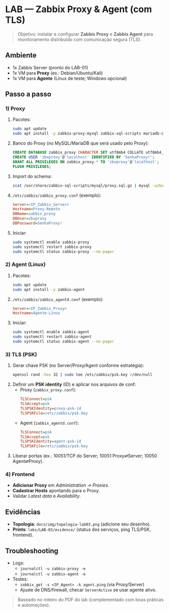 # LAB — Zabbix Proxy & Agent (com TLS)

> Objetivo: instalar e configurar **Zabbix Proxy** e **Zabbix Agent** para monitoramento distribuído com comunicação segura (TLS).

## Ambiente
- 1x Zabbix Server (pronto do LAB-01)
- 1x VM para **Proxy** (ex.: Debian/Ubuntu/Kali)
- 1x VM para **Agente** (Linux de teste; Windows opcional)

## Passo a passo

### 1) Proxy
1. Pacotes:
   ```bash
   sudo apt update
   sudo apt install -y zabbix-proxy-mysql zabbix-sql-scripts mariadb-client
   ```
2. Banco do Proxy (no MySQL/MariaDB que será usado pelo Proxy):
   ```sql
   CREATE DATABASE zabbix_proxy CHARACTER SET utf8mb4 COLLATE utf8mb4_bin;
   CREATE USER 'zbxproxy'@'localhost' IDENTIFIED BY 'SenhaProxy!';
   GRANT ALL PRIVILEGES ON zabbix_proxy.* TO 'zbxproxy'@'localhost';
   FLUSH PRIVILEGES;
   ```
3. Import do schema:
   ```bash
   zcat /usr/share/zabbix-sql-scripts/mysql/proxy.sql.gz | mysql -uzbxproxy -p zabbix_proxy
   ```
4. `/etc/zabbix/zabbix_proxy.conf` (exemplo):
   ```ini
   Server=<IP_Zabbix_Server>
   Hostname=Proxy-Remoto
   DBName=zabbix_proxy
   DBUser=zbxproxy
   DBPassword=SenhaProxy!
   ```
5. Iniciar:
   ```bash
   sudo systemctl enable zabbix-proxy
   sudo systemctl restart zabbix-proxy
   sudo systemctl status zabbix-proxy --no-pager
   ```

### 2) Agent (Linux)
1. Pacotes:
   ```bash
   sudo apt update
   sudo apt install -y zabbix-agent
   ```
2. `/etc/zabbix/zabbix_agentd.conf` (exemplo):
   ```ini
   Server=<IP_Zabbix_Proxy>
   Hostname=Agente-Linux
   ```
3. Iniciar:
   ```bash
   sudo systemctl enable zabbix-agent
   sudo systemctl restart zabbix-agent
   sudo systemctl status zabbix-agent --no-pager
   ```

### 3) TLS (PSK)
1. Gerar chave PSK (no Server/Proxy/Agent conforme estratégia):
   ```bash
   openssl rand -hex 32 | sudo tee /etc/zabbix/psk.key >/dev/null
   ```
2. Definir um **PSK identity** (ID) e aplicar nos arquivos de conf:
   - Proxy (`zabbix_proxy.conf`):
     ```ini
     TLSConnect=psk
     TLSAccept=psk
     TLSPSKIdentity=proxy-psk-id
     TLSPSKFile=/etc/zabbix/psk.key
     ```
   - Agent (`zabbix_agentd.conf`):
     ```ini
     TLSConnect=psk
     TLSAccept=psk
     TLSPSKIdentity=agent-psk-id
     TLSPSKFile=/etc/zabbix/psk.key
     ```
3. Liberar portas (ex.: 10051/TCP do Server; 10051 Proxy⇄Server; 10050 Agent⇄Proxy).

### 4) Frontend
- **Adicionar Proxy** em *Administration → Proxies*.
- **Cadastrar Hosts** apontando para o Proxy.
- Validar *Latest data* e *Availability*.

## Evidências
- **Topologia**: `docs/img/topologia-lab03.png` (adicione seu desenho).
- **Prints**: `labs/LAB-03/evidence/` (status dos serviços, ping TLS/PSK, frontend).

## Troubleshooting
- Logs:
  - `journalctl -u zabbix-proxy -e`
  - `journalctl -u zabbix-agent -e`
- Testes:
  - `zabbix_get -s <IP_Agent> -k agent.ping` (via Proxy/Server)
  - Ajuste de DNS/firewall, checar `ServerActive` se usar agente ativo.

> Baseado no roteiro do PDF do lab (complementado com boas práticas e automações).
